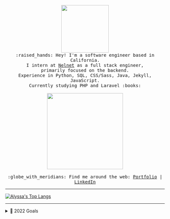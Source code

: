 <p align="center">
<img src="https://media.giphy.com/media/z7TxRm5LBblTWf78nD/giphy.gif" width="150px">
  <br>
  <samp>
    :raised_hands: Hey! I'm a software engineer based in California.
    <br>I intern at <a href="https://www.nelnet.com/welcome">Nelnet</a> as a full stack engineer, 
    <br>primarily focused on the backend.
    <br> Experience in Python, SQL, CSS/Sass, Java, Jekyll, JavaScript.
    <br>Currently studying PHP and Laravel :books:<br><br>
    <img src="https://media.giphy.com/media/yALcFbrKshfoY/giphy.gif" width="240px" align="center">
    <br><br>:globe_with_meridians: Find me around the web: <a href="https://alyssa-benipayo.webflow.io/">Portfolio</a> | <a href="https://www.linkedin.com/in/alyssabenipayo/">LinkedIn</a>
  </samp>
</p>

---
[![Alyssa's Top Langs](https://github-readme-stats.vercel.app/api/top-langs/?username=alyssabenipayo&layout=compact&theme=blueberry)](https://github.com/alyssabenipayo/github-readme-stats)
<!-- [![Alyssa's GitHub Streak](https://streak-stats.demolab.com?user=alyssabenipayo&theme=blueberry)](https://git.io/streak-stats)-->
---
<details><summary>🌱 2022 Goals</summary>
We're near the end of the year (October as we speak), but I got inspired by Pifafu's readme and wanted to add goals as well. (Side note: This readme idea was inspired by Pifafu tbh, so many kudos to them.) Currenly an ongoing goal, but I would really like to deploy a redesigned portfolio by the end of the year. It's been on my mind for over a year to build one where I combined both my projects and blog. ✍️
</details>

